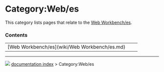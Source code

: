 # Category:Web/es
This category lists pages that relate to the [Web Workbench/es](Web_Workbench/es.md).

### Contents

|     |     |     |
| --- | --- | --- |
| [Web Workbench/es](wiki/Web Workbench/es.md) |



---
![](images/Right_arrow.png) [documentation index](../README.md) > Category:Web/es
